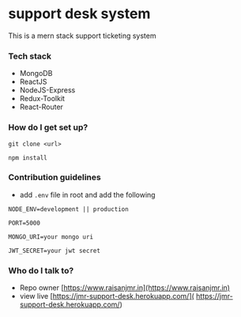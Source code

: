 # support desk system #

This is a mern stack support ticketing system 

### Tech stack ###

* MongoDB
* ReactJS
* NodeJS-Express
* Redux-Toolkit
* React-Router

### How do I get set up? ###

```
git clone <url>

npm install
```

### Contribution guidelines ###

* add  ```.env``` file in root and add the following

```
NODE_ENV=development || production

PORT=5000

MONGO_URI=your mongo uri

JWT_SECRET=your jwt secret
```

### Who do I talk to? ###

* Repo owner [https://www.raisanjmr.in](https://www.raisanjmr.in)
* view live [https://jmr-support-desk.herokuapp.com/]( https://jmr-support-desk.herokuapp.com/)

